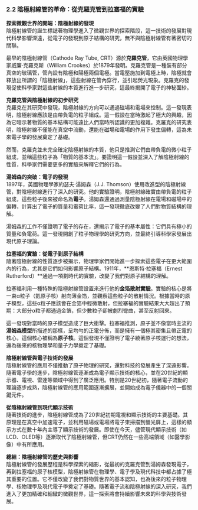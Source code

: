 ### 2.2 陰極射線管的革命：從克羅克管到拉塞福的實驗

**探索微觀世界的開端：陰極射線的發現**  
陰極射線管的誕生標誌著物理學進入了微觀世界的探索階段，這一技術的發展對現代科學影響深遠，從電子的發現到原子結構的研究，無不與陰極射線管有著密切的關聯。

最早的陰極射線管（Cathode Ray Tube, CRT）源於**克羅克管**，它由英國物理學家威廉·克羅克斯（William Crookes）於1879年發明。克羅克管是一種裝有部分真空的玻璃管，管內設有陰極和陽極兩個電極。當電壓施加到電極上時，陰極就會釋放出所謂的「陰極射線」，這些射線在管內穿行，並引起熒光現象。克羅克的發現促使科學家對這些射線的本質進行進一步研究，這最終揭開了電子的神秘面紗。

**克羅克管與陰極射線的初步研究**  
克羅克在其研究中發現，陰極射線的方向可以通過磁場和電場來控制。這一發現表明，陰極射線應該是由帶負電的粒子組成。這一假設在當時激起了極大的興趣，因為它暗示著物質的基本結構可能遠比人們當時所認識的更加複雜。克羅克的研究表明，陰極射線不僅能在真空中流動，還能在磁場和電場的作用下發生偏轉，這為未來電子學的發展奠定了基礎。

然而，克羅克並未完全確定陰極射線的本質，他只是推測它們由帶負電的微小粒子組成，並稱這些粒子為「物質的基本流」。要證明這一假設並深入了解陰極射線的性質，科學家們需要更多的實驗來解釋它們的行為。

**湯姆森的突破：電子的發現**  
1897年，英國物理學家約瑟夫·湯姆森（J.J. Thomson）使用改進型的陰極射線管，對陰極射線進行了深入的研究。他的實驗證明，陰極射線確實由帶負電的粒子組成，這些粒子後來被命名為**電子**。湯姆森還通過測量陰極射線在電場和磁場中的偏轉，計算出了電子的質量和電荷比率，這一發現徹底改變了人們對物質結構的理解。

湯姆森的工作不僅證明了電子的存在，還揭示了電子的基本屬性：它們具有極小的質量和負電荷。這一發現開創了粒子物理學的研究方向，並最終引導科學家發展出現代原子理論。

**拉塞福的實驗：從電子到原子結構**  
隨著陰極射線的性質逐步被揭示，物理學家們開始進一步探索這些電子在更大範圍內的行為，尤其是它們如何影響原子結構。1911年，**恩斯特·拉塞福（Ernest Rutherford）**通過一項劃時代的實驗，改變了我們對原子結構的理解。

拉塞福利用一種特殊的陰極射線管設置來進行他的**金箔散射實驗**。實驗的核心是將一束α粒子（氦原子核）射向薄金箔，並觀察這些粒子的散射情況。根據當時的原子模型，這些α粒子應該會在金箔中輕微散射，但拉塞福的實驗結果大大超出了預期：大部分α粒子都通過金箔，但少數粒子卻被劇烈彎曲，甚至反射回來。

這一發現對當時的原子模型造成了巨大衝擊。拉塞福推測，原子並不像當時主流的**湯姆森模型**所描述的那樣，呈均勻的正電分佈，而是擁有一個極其密集且帶正電的核心，這個核心被稱為**原子核**。這個發現不僅證明了電子繞著原子核運行的想法，還為後來的核物理學和量子力學奠定了基礎。

**陰極射線管與電子技術的發展**  
陰極射線管的應用不僅推動了原子物理的研究，還對科技的發展產生了深遠影響。隨著電子學的進步，陰極射線管逐漸成為電子顯示技術的核心，並在20世紀的顯示器、電視、雷達等領域中得到了廣泛應用。特別是20世紀初，隨著電子流動的理論逐步成熟，陰極射線管的應用範圍逐漸擴展，並開始成為電子儀器中的一個關鍵元件。

**從陰極射線管到現代顯示技術**  
隨著技術的進步，陰極射線管成為了20世紀初期電視和顯示技術的主要基礎。其原理是在真空中加速電子，並利用磁場或電場將電子束掃描到螢光屏上，這樣的顯示方式在數十年內主導了顯示技術的發展。即使在今天，儘管現代顯示技術（如LCD、OLED等）逐漸取代了陰極射線管，但CRT仍然在一些高端領域（如醫學影像）中有所應用。

**總結：陰極射線管的歷史與影響**  
陰極射線管的發展歷程是科學探索的縮影，從最初的克羅克管到湯姆森發現電子，再到拉塞福的原子核模型，陰極射線管在物理學、電子學及現代科技中都占據了極其重要的位置。它不僅改變了我們對物質世界的基本認知，也為後來的粒子物理學、核物理學及現代電子學奠定了基礎。隨著電子流和陰極射線的深入研究，我們進入了更加精確和細緻的微觀世界，這一探索將會持續影響未來的科學與技術發展。